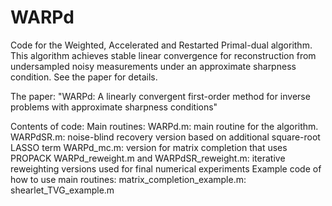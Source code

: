 # WARPd
Code for the Weighted, Accelerated and Restarted Primal-dual algorithm. This algorithm achieves stable linear convergence for reconstruction from undersampled noisy measurements under an approximate sharpness condition. See the paper for details.

The paper: "WARPd: A linearly convergent first-order method for inverse problems with approximate sharpness conditions"

Contents of code:
  Main routines:
    WARPd.m: main routine for the algorithm.
    WARPdSR.m: noise-blind recovery version based on additional square-root LASSO term
    WARPd_mc.m: version for matrix completion that uses PROPACK
    WARPd_reweight.m and WARPdSR_reweight.m: iterative reweighting versions used for final numerical experiments
  Example code of how to use main routines:
    matrix_completion_example.m:
    shearlet_TVG_example.m
